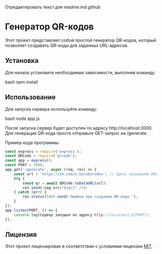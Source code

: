 Отредактировать текст для readme.md github
# Генератор QR-кодов

Этот проект представляет собой простой генератор QR-кодов, который позволяет создавать QR-коды для заданных URL-адресов. 

## Установка

Для начала установите необходимые зависимости, выполнив команду:

bash
npm install

## Использование

Для запуска сервера используйте команду:

bash
node app.js

После запуска сервер будет доступен по адресу http://localhost:3000. Для генерации QR-кода просто отправьте GET-запрос на /generate.

Пример кода программы:

```javascript
const express = require('express');
const QRCode = require('qrcode');
const app = express();
const PORT = 3000;
app.get('/generate', async (req, res) => {
    const url = 'https://vk.com/e.beloborodov'; // Здесь указываем URL страницы ВКонтакте
    try {
        const qr = await QRCode.toDataURL(url);
        res.send(<img src="${qr}" />); 
    } catch (err) {
        res.status(500).send('Ошибка при создании QR-кода.');
    }
});
app.listen(PORT, () => {
    console.log(Сервер запущен по адресу http://localhost:${PORT});
});
```
## Лицензия

Этот проект лицензирован в соответствии с условиями лицензии [MIT](https://opensource.org/licenses/MIT).
